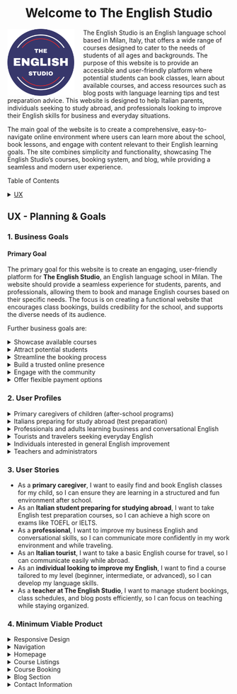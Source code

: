 <h1 align="center"> Welcome to The English Studio </h1>

<img src="BadgeLogoFull PNG.png" alt="Learn English with The English Studio" width="30%" style="float:left; margin-right: 20px;"/>

The English Studio is an English language school based in Milan, Italy, that offers a wide range of courses designed to cater to the needs of students of all ages and backgrounds. The purpose of this website is to provide an accessible and user-friendly platform where potential students can book classes, learn about available courses, and access resources such as blog posts with language learning tips and test preparation advice. This website is designed to help Italian parents, individuals seeking to study abroad, and professionals looking to improve their English skills for business and everyday situations.

The main goal of the website is to create a comprehensive, easy-to-navigate online environment where users can learn more about the school, book lessons, and engage with content relevant to their English learning goals. The site combines simplicity and functionality, showcasing The English Studio’s courses, booking system, and blog, while providing a seamless and modern user experience.


Table of Contents

<details> <summary><a href="#1">UX</a></summary> <details> <summary><a href="#2">Planning & Goals</a></summary>
<a href="#3">Business Goals</a>
<a href="#4">User Profiles</a>
<a href="#5">User Stories</a>
<a href="#6">Minimum Viable Product</a>
</details>
</details>

<h2 id="1"></h2>
<h2 id="2">UX - Planning & Goals</h2>

<h3 id="3">1. Business Goals</h3>

#### Primary Goal
The primary goal for this website is to create an engaging, user-friendly platform for **The English Studio**, an English language school in Milan. The website should provide a seamless experience for students, parents, and professionals, allowing them to book and manage English courses based on their specific needs. The focus is on creating a functional website that encourages class bookings, builds credibility for the school, and supports the diverse needs of its audience.

Further business goals are:

<details>
<summary>Showcase available courses</summary>
<li>Present clear information about various course offerings, such as after-school programs for children, test preparation courses, business English, and conversational English.</li>
</details>

<details> 
<summary>Attract potential students</summary>
<li>Generate interest from individuals looking to improve their English skills by showcasing the school’s expertise and course variety.</li>
</details>

<details>
<summary>Streamline the booking process</summary>
<li>Enable easy and convenient class bookings for students and parents, simplifying the process of choosing, scheduling, and paying for classes.</li>
</details>

<details>
<summary>Build a trusted online presence</summary>
<li>Establish The English Studio as a reputable language school, showcasing its range of courses and the quality of its instructors.</li>
</details>

<details>
<summary>Engage with the community</summary>
<li>Provide ongoing, relevant content via blog posts to keep students engaged and informed about language learning tips and the school’s latest offerings.</li>
</details>

<details>
<summary>Offer flexible payment options</summary>
<li>Provide users with easy-to-use payment gateways for class bookings, ensuring the website is both functional and secure.</li>
</details>

<h3 id="4">2. User Profiles</h3>

<details>
<summary>Primary caregivers of children (after-school programs)</summary>
<li>Parents looking for engaging and structured English language programs for their children outside of regular school hours.</li>
</details>

<details>
<summary>Italians preparing for study abroad (test preparation)</summary>
<li>Students aiming to prepare for internationally recognized English proficiency tests like IELTS or TOEFL to pursue higher education abroad.</li>
</details>

<details>
<summary>Professionals and adults learning business and conversational English</summary>
<li>Adults and professionals who want to improve their English skills for work, business communication, or travel.</li>
</details>

<details>
<summary>Tourists and travelers seeking everyday English</summary>
<li>Individuals who need basic conversational English to navigate international travel, including hotel check-ins, ordering food, or sightseeing.</li>
</details>

<details>
<summary>Individuals interested in general English improvement</summary>
<li>People who want to improve their overall proficiency in English for personal or professional reasons.</li>
</details>

<details>
<summary>Teachers and administrators</summary>
<li>Staff members at The English Studio who need to manage courses, student enrollments, and content updates.</li>
</details>

<h3 id="5">3. User Stories</h3>

* As a **primary caregiver**, I want to easily find and book English classes for my child, so I can ensure they are learning in a structured and fun environment after school.
* As an **Italian student preparing for studying abroad**, I want to take English test preparation courses, so I can achieve a high score on exams like TOEFL or IELTS.
* As a **professional**, I want to improve my business English and conversational skills, so I can communicate more confidently in my work environment and while traveling.
* As an **Italian tourist**, I want to take a basic English course for travel, so I can communicate easily while abroad.
* As an **individual looking to improve my English**, I want to find a course tailored to my level (beginner, intermediate, or advanced), so I can develop my language skills.
* As a **teacher at The English Studio**, I want to manage student bookings, class schedules, and blog posts efficiently, so I can focus on teaching while staying organized.

<h3 id="6">4. Minimum Viable Product</h3>

<details>
<summary>Responsive Design</summary>
<li>Ensure the website is accessible and looks good on various devices (desktops, tablets, smartphones).</li>
</details>

<details>
<summary>Navigation</summary>
<li>An easy-to-navigate menu with links to homepage, course listings, blog, and contact information.</li>
<li>A footer with navigation links, social media links, and a newsletter sign-up to encourage further engagement.</li>
</details>

<details>
<summary>Homepage</summary>
<li>A striking hero image or carousel showcasing the school’s offerings with a brief introduction to The English Studio.</li>
<li>A short welcome message that invites users to explore courses and book their classes easily.</li>
</details>

<details>
<summary>Course Listings</summary>
<li>Dedicated sections for each type of course (children's programs, test preparation, business English, etc.) with detailed information and a booking option.</li>
</details>

<details>
<summary>Course Booking</summary>
<li>A simple, user-friendly booking system for classes with options to choose course dates, times, and payment methods.</li>
</details>

<details>
<summary>Blog Section</summary>
<li>A blog to provide valuable content like language learning tips, news on English proficiency exams, and school updates to keep students engaged.</li>
</details>

<details>
<summary>Contact Information</summary>
<li>A contact form for inquiries or collaboration requests, with links to social media profiles and location details.</li>
</details>
